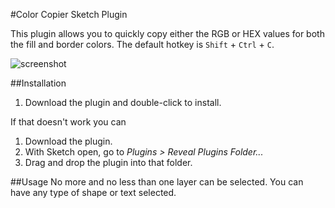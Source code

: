 #Color Copier Sketch Plugin

This plugin allows you to quickly copy either the RGB or HEX values for both the
fill and border colors. The default hotkey is `Shift` + `Ctrl` + `C`.

![screenshot](http://i.imgur.com/o8xMHmb.jpg  "Color Copier Screenshot")

##Installation
1. Download the plugin and double-click to install.

If that doesn't work you can

1. Download the plugin.
2. With Sketch open, go to *Plugins > Reveal Plugins Folder...*
3. Drag and drop the plugin into that folder.

##Usage
No more and no less than one layer can be selected. You can have any type of
shape or text selected.  
